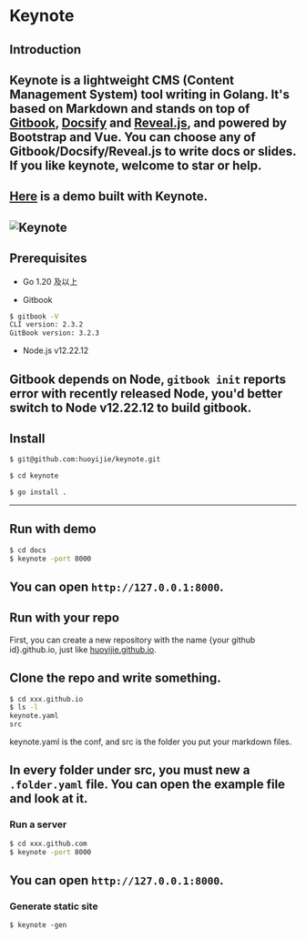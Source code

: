 # Keynote

## Introduction

Keynote is a lightweight CMS (Content Management System) tool writing in Golang. It's based on Markdown and stands on top of [Gitbook](https://github.com/GitbookIO/gitbook), [Docsify](https://github.com/docsifyjs/docsify) and [Reveal.js](https://github.com/hakimel/reveal.js), and powered by Bootstrap and Vue. You can choose any of Gitbook/Docsify/Reveal.js to write docs or slides. If you like keynote, welcome to star or help.
---
[Here](https://huoyijie.github.io) is a demo built with Keynote.
---
![Keynote](../images/keynote.png)
---
## Prerequisites

* Go 1.20 及以上

* Gitbook

```bash
$ gitbook -V
CLI version: 2.3.2
GitBook version: 3.2.3
```

* Node.js v12.22.12

Gitbook depends on Node, `gitbook init` reports error with recently released Node, you'd better switch to Node v12.22.12 to build gitbook.
---
## Install

```bash
$ git@github.com:huoyijie/keynote.git

$ cd keynote

$ go install .
```
---
## Run with demo
```bash
$ cd docs
$ keynote -port 8000
```
You can open `http://127.0.0.1:8000`.
---
## Run with your repo

First, you can create a new repository with the name {your github id}.github.io, just like [huoyijie.github.io](https://github.com/huoyijie/huoyijie.github.io).

Clone the repo and write something.
---
```bash
$ cd xxx.github.io
$ ls -l
keynote.yaml
src
```

keynote.yaml is the conf, and src is the folder you put your markdown files.

In every folder under src, you must new a `.folder.yaml` file. You can open the example file and look at it.
---
### Run a server

```bash
$ cd xxx.github.com
$ keynote -port 8000
```

You can open `http://127.0.0.1:8000`.
---
### Generate static site

```
$ keynote -gen
```